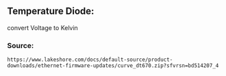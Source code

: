 ## Temperature Diode:
convert Voltage to Kelvin

### Source:
    https://www.lakeshore.com/docs/default-source/product-downloads/ethernet-firmware-updates/curve_dt670.zip?sfvrsn=bd514207_4
